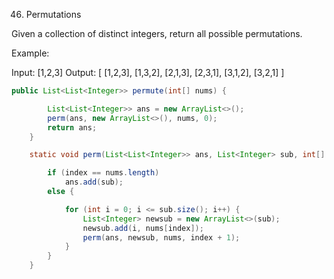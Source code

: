 46. Permutations

Given a collection of distinct integers, return all possible permutations.

Example:

Input: [1,2,3]
Output:
[
  [1,2,3],
  [1,3,2],
  [2,1,3],
  [2,3,1],
  [3,1,2],
  [3,2,1]
]

````java
public List<List<Integer>> permute(int[] nums) {

		List<List<Integer>> ans = new ArrayList<>();
		perm(ans, new ArrayList<>(), nums, 0);
		return ans;
	}

	static void perm(List<List<Integer>> ans, List<Integer> sub, int[] nums, int index) {

		if (index == nums.length)
			ans.add(sub);
		else {

			for (int i = 0; i <= sub.size(); i++) {
				List<Integer> newsub = new ArrayList<>(sub);
				newsub.add(i, nums[index]);
				perm(ans, newsub, nums, index + 1);
			}
		}
	}
````